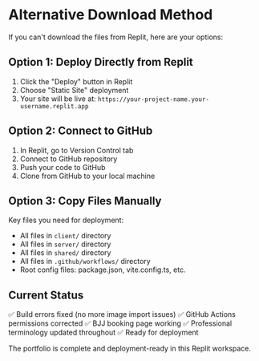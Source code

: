# Alternative Download Method

If you can't download the files from Replit, here are your options:

## Option 1: Deploy Directly from Replit
1. Click the "Deploy" button in Replit
2. Choose "Static Site" deployment
3. Your site will be live at: `https://your-project-name.your-username.replit.app`

## Option 2: Connect to GitHub
1. In Replit, go to Version Control tab
2. Connect to GitHub repository
3. Push your code to GitHub
4. Clone from GitHub to your local machine

## Option 3: Copy Files Manually
Key files you need for deployment:
- All files in `client/` directory
- All files in `server/` directory  
- All files in `shared/` directory
- All files in `.github/workflows/` directory
- Root config files: package.json, vite.config.ts, etc.

## Current Status
✅ Build errors fixed (no more image import issues)
✅ GitHub Actions permissions corrected
✅ BJJ booking page working
✅ Professional terminology updated throughout
✅ Ready for deployment

The portfolio is complete and deployment-ready in this Replit workspace.
